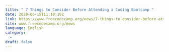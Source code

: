 ```yaml
---
title: " 7 Things to Consider Before Attending a Coding Bootcamp "
date: 2020-06-15T11:10:19Z
link: https://www.freecodecamp.org/news/7-things-to-consider-before-attending-a-coding-bootcamp/?utm_medium=RSS&utm_source=news.12bit.vn
site: www.freecodecamp.org/news
language: English
category:
  -   
draft: false
---
```

